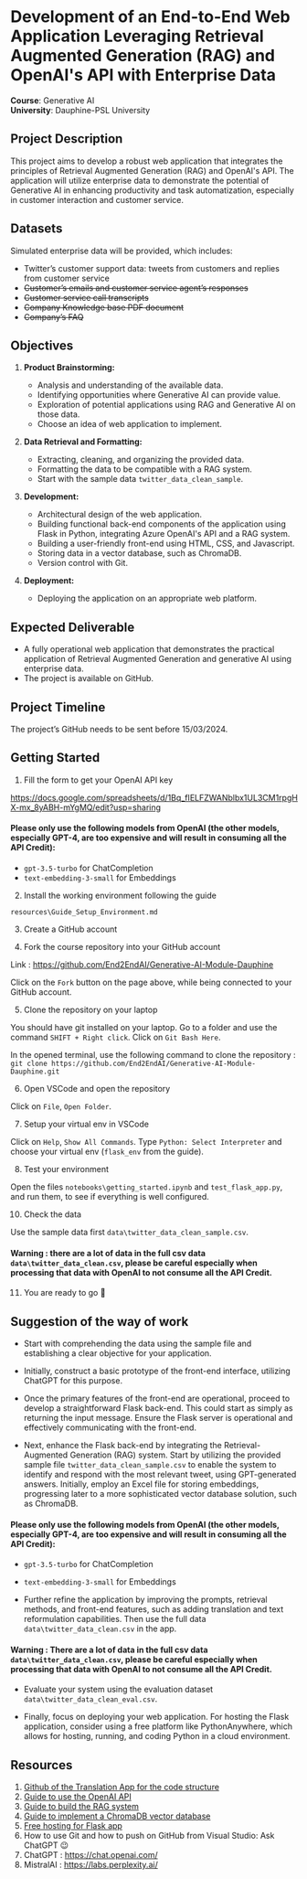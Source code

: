 # Development of an End-to-End Web Application Leveraging Retrieval Augmented Generation (RAG) and OpenAI's API with Enterprise Data

**Course**: Generative AI  
**University**: Dauphine-PSL University

## Project Description

This project aims to develop a robust web application that integrates the principles of Retrieval Augmented Generation (RAG) and OpenAI's API. The application will utilize enterprise data to demonstrate the potential of Generative AI in enhancing productivity and task automatization, especially in customer interaction and customer service.

## Datasets

Simulated enterprise data will be provided, which includes:
- Twitter’s customer support data: tweets from customers and replies from customer service
- ~~Customer’s emails and customer service agent’s responses~~
- ~~Customer service call transcripts~~
- ~~Company Knowledge base PDF document~~
- ~~Company’s FAQ~~

## Objectives

1. **Product Brainstorming:** 
   - Analysis and understanding of the available data. 
   - Identifying opportunities where Generative AI can provide value.
   - Exploration of potential applications using RAG and Generative AI on those data.
   - Choose an idea of web application to implement.

2. **Data Retrieval and Formatting:**
   - Extracting, cleaning, and organizing the provided data.
   - Formatting the data to be compatible with a RAG system.
   - Start with the sample data `twitter_data_clean_sample`.

3. **Development:**
   - Architectural design of the web application.
   - Building functional back-end components of the application using Flask in Python, integrating Azure OpenAI's API and a RAG system.
   - Building a user-friendly front-end using HTML, CSS, and Javascript.
   - Storing data in a vector database, such as ChromaDB.
   - Version control with Git.

4. **Deployment:**
   - Deploying the application on an appropriate web platform.

## Expected Deliverable

- A fully operational web application that demonstrates the practical application of Retrieval Augmented Generation and generative AI using enterprise data.
- The project is available on GitHub.

## Project Timeline

The project’s GitHub needs to be sent before 15/03/2024.

## Getting Started

1. Fill the form to get your OpenAI API key

https://docs.google.com/spreadsheets/d/1Bq_fIELFZWANblbx1UL3CM1rpgHX-mx_8yABH-mYgMQ/edit?usp=sharing

#### Please only use the following models from OpenAI (the other models, especially GPT-4, are too expensive and will result in consuming all the API Credit):

- `gpt-3.5-turbo` for ChatCompletion
- `text-embedding-3-small` for Embeddings

2. Install the working environment following the guide

`resources\Guide_Setup_Environment.md`

3. Create a GitHub account

4. Fork the course repository into your GitHub account

Link : https://github.com/End2EndAI/Generative-AI-Module-Dauphine

Click on the `Fork` button on the page above, while being connected to your GitHub account.

5. Clone the repository on your laptop

You should have git installed on your laptop. Go to a folder and use the command `SHIFT + Right click`. Click on `Git Bash Here`.

In the opened terminal, use the following command to clone the repository : `git clone https://github.com/End2EndAI/Generative-AI-Module-Dauphine.git` 

6. Open VSCode and open the repository

Click on `File`, `Open Folder`.

7. Setup your virtual env in VSCode

Click on `Help`, `Show All Commands`. Type `Python: Select Interpreter` and choose your virtual env (`flask_env` from the guide).

8. Test your environment

Open the files `notebooks\getting_started.ipynb` and `test_flask_app.py`, and run them, to see if everything is well configured.

10. Check the data

Use the sample data first `data\twitter_data_clean_sample.csv`. 

#### Warning : there are a lot of data in the full csv data `data\twitter_data_clean.csv`, please be careful especially when processing that data with OpenAI to not consume all the API Credit.

11. You are ready to go 🥳


## Suggestion of the way of work

- Start with comprehending the data using the sample file and establishing a clear objective for your application.

- Initially, construct a basic prototype of the front-end interface, utilizing ChatGPT for this purpose. 

- Once the primary features of the front-end are operational, proceed to develop a straightforward Flask back-end. This could start as simply as returning the input message. Ensure the Flask server is operational and effectively communicating with the front-end.

- Next, enhance the Flask back-end by integrating the Retrieval-Augmented Generation (RAG) system. Start by utilizing the provided sample file `twitter_data_clean_sample.csv` to enable the system to identify and respond with the most relevant tweet, using GPT-generated answers. Initially, employ an Excel file for storing embeddings, progressing later to a more sophisticated vector database solution, such as ChromaDB.

#### Please only use the following models from OpenAI (the other models, especially GPT-4, are too expensive and will result in consuming all the API Credit):

- `gpt-3.5-turbo` for ChatCompletion
- `text-embedding-3-small` for Embeddings

- Further refine the application by improving the prompts, retrieval methods, and front-end features, such as adding translation and text reformulation capabilities. Then use the full data `data\twitter_data_clean.csv` in the app.

#### Warning : There are a lot of data in the full csv data `data\twitter_data_clean.csv`, please be careful especially when processing that data with OpenAI to not consume all the API Credit.

- Evaluate your system using the evaluation dataset `data\twitter_data_clean_eval.csv`.

- Finally, focus on deploying your web application. For hosting the Flask application, consider using a free platform like PythonAnywhere, which allows for hosting, running, and coding Python in a cloud environment. 

## Resources

1. [Github of the Translation App for the code structure](https://github.com/End2EndAI/travel-ai-translator)
2. [Guide to use the OpenAI API](https://platform.openai.com/docs/overview)
3. [Guide to build the RAG system](https://platform.openai.com/docs/tutorials/web-qa-embeddings)
5. [Guide to implement a ChromaDB vector database](https://docs.trychroma.com/getting-started) 
6. [Free hosting for Flask app](https://www.pythonanywhere.com)
7. How to use Git and how to push on GitHub from Visual Studio: Ask ChatGPT 😉
8. ChatGPT : https://chat.openai.com/
9. MistralAI : https://labs.perplexity.ai/